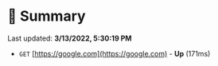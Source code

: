 # 📖 Summary
Last updated: **3/13/2022, 5:30:19 PM**

- `GET` [https://google.com](https://google.com) - **Up** (171ms)
